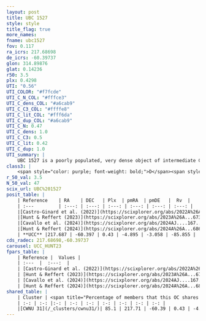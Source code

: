 ```yaml
---
layout: post
title: UBC 1527
style: style
title_flag: true
more_names: 
fname: ubc1527
fov: 0.117
ra_icrs: 217.68698
de_icrs: -60.39737
glon: 314.89876
glat: 0.14236
r50: 3.5
plx: 0.4298
UTI: "0.56"
UTI_COLOR: "#f7fcde"
UTI_C_N_COL: "#fffce3"
UTI_C_dens_COL: "#a6cab9"
UTI_C_C3_COL: "#ffffe8"
UTI_C_lit_COL: "#fff6da"
UTI_C_dup_COL: "#a6cab9"
UTI_C_N: 0.47
UTI_C_dens: 1.0
UTI_C_C3: 0.5
UTI_C_lit: 0.42
UTI_C_dup: 1.0
UTI_summary: |
    UBC 1527 is a poorly populated, very dense object of intermediate C3 quality. It was recently reported in the literature. This object shares a large percentage of members with a later reported entry.
class3: |
    <span style="color: purple; font-weight: bold;">D</span><span style="color: green; font-weight: bold;">A</span>
r_50_val: 3.5
N_50_val: 47
scix_url: UBC%201527
posit_table: |
    | Reference    | RA    | DEC   | Plx  | pmRA  | pmDE   |  Rv  |
    | :---         | :---: | :---: | :---: | :---: | :---: | :---: |
    |[Castro-Ginard et al. (2022)](https://scixplorer.org/abs/2022A%26A...661A.118C) | 217.7 | -60.4 | 0.44 | -4.9 | -3.06 | -- |
    |[Hunt & Reffert (2023)](https://scixplorer.org/abs/2023A%26A...673A.114H) | 217.728 | -60.398 | 0.423 | -4.907 | -3.04 | -47.408 |
    |[Cavallo et al. (2024)](https://scixplorer.org/abs/2024AJ....167...12C) | 217.606 | -60.384 | 0.424 | -- | -- | -- |
    |[Hunt & Reffert (2024)](https://scixplorer.org/abs/2024A%26A...686A..42H) | 217.728 | -60.398 | 0.423 | -4.907 | -3.04 | -47.408 |
    | **UCC** |217.687 | -60.397 | 0.43 | -4.895 | -3.058 | -85.855 | 
cds_radec: 217.68698,-60.39737
carousel: UCC_HUNT23
fpars_table: |
    | Reference |  Values |
    | :---  |  :---:  |
    | [Castro-Ginard et al. (2022)](https://scixplorer.org/abs/2022A%26A...661A.118C) | `AV=1.976, Dist=2184, logAge=6.943` |
    | [Hunt & Reffert (2023)](https://scixplorer.org/abs/2023A%26A...673A.114H) | `AV50=2.438, diffAV50=2.001, MOD50=11.67, logAge50=7.211` |
    | [Cavallo et al. (2024)](https://scixplorer.org/abs/2024AJ....167...12C) | `AV50=2.13, dMod50=11.36, logAge50=7.33, [Fe/H]50=0.02` |
    | [Hunt & Reffert (2024)](https://scixplorer.org/abs/2024A%26A...686A..42H) | `MassJ=571.723` |
shared_table: |
    | Cluster | <span title="Percentage of members that this OC shares with the ones listed">%</span>   | RA   | DEC   | Plx   | pmRA  | pmDE  | Rv | UTI |
    | :-: | :-: |:-: | :-: | :-: | :-: | :-: | :-: | :-: |
    |[CWNU 31](/_clusters/cwnu31/)| 85.1 | 217.71 | -60.39 | 0.43 | -4.88 | -3.06 | -85.85 |0.06 |
---
```

